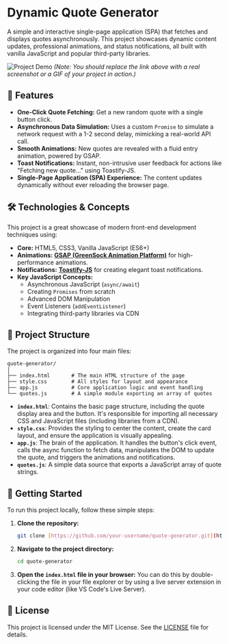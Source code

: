 # Dynamic Quote Generator

A simple and interactive single-page application (SPA) that fetches and displays quotes asynchronously. This project showcases dynamic content updates, professional animations, and status notifications, all built with vanilla JavaScript and popular third-party libraries.

![Project Demo](https://user-images.githubusercontent.com/username/repo/demo.gif)
*(Note: You should replace the link above with a real screenshot or a GIF of your project in action.)*

## 🌟 Features

-   **One-Click Quote Fetching:** Get a new random quote with a single button click.
-   **Asynchronous Data Simulation:** Uses a custom `Promise` to simulate a network request with a 1-2 second delay, mimicking a real-world API call.
-   **Smooth Animations:** New quotes are revealed with a fluid entry animation, powered by GSAP.
-   **Toast Notifications:** Instant, non-intrusive user feedback for actions like "Fetching new quote..." using Toastify-JS.
-   **Single-Page Application (SPA) Experience:** The content updates dynamically without ever reloading the browser page.

## 🛠️ Technologies & Concepts

This project is a great showcase of modern front-end development techniques using:

-   **Core:** HTML5, CSS3, Vanilla JavaScript (ES6+)
-   **Animations:** [**GSAP (GreenSock Animation Platform)**](https://gsap.com/) for high-performance animations.
-   **Notifications:** [**Toastify-JS**](https://github.com/apvarun/toastify-js) for creating elegant toast notifications.
-   **Key JavaScript Concepts:**
    -   Asynchronous JavaScript (`async/await`)
    -   Creating `Promises` from scratch
    -   Advanced DOM Manipulation
    -   Event Listeners (`addEventListener`)
    -   Integrating third-party libraries via CDN

## 📂 Project Structure

The project is organized into four main files:

```plaintext
quote-generator/
│
├── index.html       # The main HTML structure of the page
├── style.css        # All styles for layout and appearance
├── app.js           # Core application logic and event handling
└── quotes.js        # A simple module exporting an array of quotes
```

-   **`index.html`**: Contains the basic page structure, including the quote display area and the button. It's responsible for importing all necessary CSS and JavaScript files (including libraries from a CDN).
-   **`style.css`**: Provides the styling to center the content, create the card layout, and ensure the application is visually appealing.
-   **`app.js`**: The brain of the application. It handles the button's click event, calls the async function to fetch data, manipulates the DOM to update the quote, and triggers the animations and notifications.
-   **`quotes.js`**: A simple data source that exports a JavaScript array of quote strings.

## 🚀 Getting Started

To run this project locally, follow these simple steps:

1.  **Clone the repository:**
    ```bash
    git clone [https://github.com/your-username/quote-generator.git](https://github.com/your-username/quote-generator.git)
    ```

2.  **Navigate to the project directory:**
    ```bash
    cd quote-generator
    ```

3.  **Open the `index.html` file in your browser:**
    You can do this by double-clicking the file in your file explorer or by using a live server extension in your code editor (like VS Code's Live Server).

## 📄 License

This project is licensed under the MIT License. See the [LICENSE](LICENSE) file for details.
